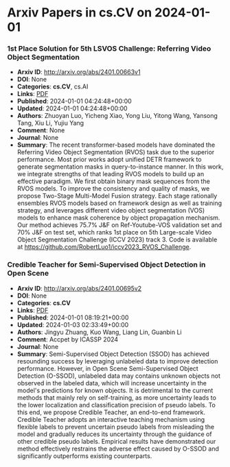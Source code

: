 # Arxiv Papers in cs.CV on 2024-01-01
### 1st Place Solution for 5th LSVOS Challenge: Referring Video Object Segmentation
- **Arxiv ID**: http://arxiv.org/abs/2401.00663v1
- **DOI**: None
- **Categories**: **cs.CV**, cs.AI
- **Links**: [PDF](http://arxiv.org/pdf/2401.00663v1)
- **Published**: 2024-01-01 04:24:48+00:00
- **Updated**: 2024-01-01 04:24:48+00:00
- **Authors**: Zhuoyan Luo, Yicheng Xiao, Yong Liu, Yitong Wang, Yansong Tang, Xiu Li, Yujiu Yang
- **Comment**: None
- **Journal**: None
- **Summary**: The recent transformer-based models have dominated the Referring Video Object Segmentation (RVOS) task due to the superior performance. Most prior works adopt unified DETR framework to generate segmentation masks in query-to-instance manner. In this work, we integrate strengths of that leading RVOS models to build up an effective paradigm. We first obtain binary mask sequences from the RVOS models. To improve the consistency and quality of masks, we propose Two-Stage Multi-Model Fusion strategy. Each stage rationally ensembles RVOS models based on framework design as well as training strategy, and leverages different video object segmentation (VOS) models to enhance mask coherence by object propagation mechanism. Our method achieves 75.7% J&F on Ref-Youtube-VOS validation set and 70% J&F on test set, which ranks 1st place on 5th Large-scale Video Object Segmentation Challenge (ICCV 2023) track 3. Code is available at https://github.com/RobertLuo1/iccv2023_RVOS_Challenge.



### Credible Teacher for Semi-Supervised Object Detection in Open Scene
- **Arxiv ID**: http://arxiv.org/abs/2401.00695v2
- **DOI**: None
- **Categories**: **cs.CV**
- **Links**: [PDF](http://arxiv.org/pdf/2401.00695v2)
- **Published**: 2024-01-01 08:19:21+00:00
- **Updated**: 2024-01-03 02:33:49+00:00
- **Authors**: Jingyu Zhuang, Kuo Wang, Liang Lin, Guanbin Li
- **Comment**: Accpet by ICASSP 2024
- **Journal**: None
- **Summary**: Semi-Supervised Object Detection (SSOD) has achieved resounding success by leveraging unlabeled data to improve detection performance. However, in Open Scene Semi-Supervised Object Detection (O-SSOD), unlabeled data may contains unknown objects not observed in the labeled data, which will increase uncertainty in the model's predictions for known objects. It is detrimental to the current methods that mainly rely on self-training, as more uncertainty leads to the lower localization and classification precision of pseudo labels. To this end, we propose Credible Teacher, an end-to-end framework. Credible Teacher adopts an interactive teaching mechanism using flexible labels to prevent uncertain pseudo labels from misleading the model and gradually reduces its uncertainty through the guidance of other credible pseudo labels. Empirical results have demonstrated our method effectively restrains the adverse effect caused by O-SSOD and significantly outperforms existing counterparts.



